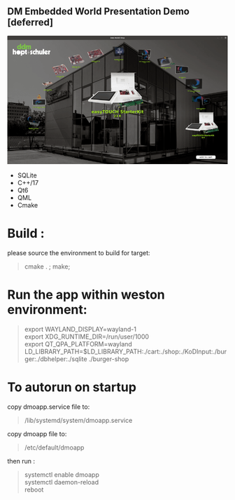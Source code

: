 ## DM Embedded World Presentation Demo [deferred]

<img src="doc/screen.gif">

- SQLite
- C++/17
- Qt6
- QML
- Cmake


# Build :
please source the environment to build for target: 
> cmake . ; make; 


# Run the app within weston environment:

> export WAYLAND_DISPLAY=wayland-1<br>
> export XDG_RUNTIME_DIR=/run/user/1000<br>
> export QT_QPA_PLATFORM=wayland<br>
> LD_LIBRARY_PATH=$LD_LIBRARY_PATH:./cart:./shop:./KoDInput:./burger:./dbhelper:./sqlite ./burger-shop

# To autorun on startup 
copy dmoapp.service file to:

> /lib/systemd/system/dmoapp.service

copy dmoapp file to:

> /etc/default/dmoapp

then run :

> systemctl enable dmoapp<br>
> systemctl daemon-reload<br>
> reboot


